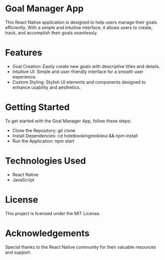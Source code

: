 # Goal Manager App
This React Native application is designed to help users manage their goals efficiently. With a simple and intuitive interface, it allows users to create, track, and accomplish their goals seamlessly.

# Features
* Goal Creation: Easily create new goals with descriptive titles and details.
* Intuitive UI: Simple and user-friendly interface for a smooth user experience.
* Custom Styling: Stylish UI elements and components designed to enhance usability and aesthetics.

# Getting Started
To get started with the Goal Manager App, follow these steps:

* Clone the Repository: git clone <repository-url>
* Install Dependencies: cd hotelbookingmobileui && npm install
* Run the Application: npm start

# Technologies Used
* React Native
* JavaScript

# License
This project is licensed under the MIT License.

# Acknowledgements
Special thanks to the React Native community for their valuable resources and support.
